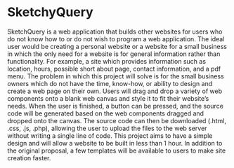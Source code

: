 # SketchyQuery #

SketchQuery is a web application that builds other websites for users who do not know how to or do not wish to program a web application. The ideal user would be creating a personal website or a website for a small business in which the only need for a website is for general information rather than functionality. For example, a site which provides information such as location, hours, possible short about page, contact information, and a pdf menu. The problem in which this project will solve is for the small business owners which do not have the time, know-how, or ability to design and create a web page on their own. Users will drag and drop a variety of web components onto a blank web canvas and style it to fit their website’s needs. When the user is finished, a button can be pressed, and the source code will be generated based on the web components dragged and dropped onto the canvas. The source code can then be downloaded (.html, .css, .js, .php), allowing the user to upload the files to the web server without writing a single line of code. This project aims to have a simple design and will allow a website to be built in less than 1 hour. In addition to the original proposal, a few templates will be available to users to make site creation faster.